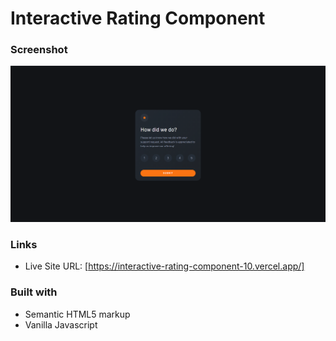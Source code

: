 # Interactive Rating Component

### Screenshot

![](Screenshot/Screenshot.png)

### Links

- Live Site URL: [https://interactive-rating-component-10.vercel.app/]

### Built with

- Semantic HTML5 markup
- Vanilla Javascript



